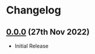 # Changelog

## [0.0.0](https://github.com/codinasion/year-progress-2/releases/tag/v0.0.0) (27th Nov 2022)

- Initial Release
